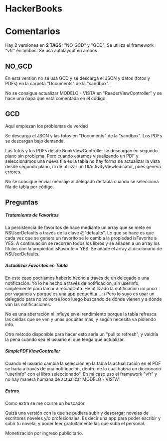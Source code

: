 # HackerBooks
<h1>Comentarios</h1>
<p>Hay 2 versiones en <b>2 TAGS:</b> "NO_GCD" y "GCD". Se utiliza el framework "vfr" en ambos. Se usa autolayout en ambos</p>
<h2>NO_GCD</h2>
<p>En esta versión no se usa GCD y se descarga el JSON y datos (fotos y PDFs) en la carpeta "Documents" de la "sandbox".</p>
<p>No se consigue actualizar MODELO - VISTA en "ReaderViewController" y se hace una ñapa que está comentada en el código.</p>
<h2>GCD</h2>
<p>Aquí empiezan los problemas de verdad</p>
<p>Se descarga el JSON y las fotos en "Documents" de la "sandbox". Los PDFs se descargan bajo demanda.</p>
<p>Las fotos y los PDFs desde BookViewController se descargan en segundo plano sin problema. Pero cuando estamos visualizando un PDF y seleccionamos una nueva fila es la tabla no hay forma de actualizar la vista desde segundo plano, ni de utilizar un UIActivityViewIndicator, pues genera errores.</p>
<p>No se consigue enviar mensaje al delegado de tabla cuando se selecciona fila de tabla por código.</p>
<h2>Preguntas</h2>
<h5>Tratamiento de Favoritos</h5>
<p>La persistencia de favoritos de hace mediante un array que se mete en NSUserDefaults a través de la clave @"defaults". Lo que se hace es que cada vez que se genera un favorito se le cambia la propiedad isFavorite a YES. A continuación se recorren todos los libros y se añaden a un array los títulos con la propiedad isFavorite = YES. Se añade el array al diccionario de NSUserDefaults.</p>
<h5>Actualizar Favoritos en Tabla</h5>
<p>En este caso podríamos haberlo hecho a través de un delegado o una notificación. Yo lo he hecho a través de notificación, sin userInfo, simplemente para lamar a reloadData. He utilizado la notificación un poco por vagancia y porque es una app pequeñita... :) Pero lo suyo es usar un delegado para no volverse loco luego buscando de dónde vienen y a dónde van las notificaciones.</p>
<p>No es una aberración ni influye en el rendimiento porque la tabla refresca las celdas que se ven y unas poquitas más, y según necesita va pidiendo info.</p>
<p>Otro método disponible para hacer esto sería un "pull to refresh", y valdría la pena cuando sea el usuario el que tenga que actualizar.</p>
<h5>SimplePDFViewController</h5>
<p>Cuando el usuario cambia la selección en la tabla la actualización en el PDF se haría a través de una notificación, dentro de la cual habría un diccionario "userInfo" con el libro seleccionado". En mi caso uso el framework "vfr" y no hay manera humana de actualizar MODELO - VISTA".</p>
<h5>Extras</h5>
<p>Como extra se me ocurre un buscador.</p>
<p>Quizá una versión con la que se pudiera subir y descargar novelas de escritores noveles y/o profesionales. Es decir una app para poder escribir y subir tu novela, y poder leer gratuitamente las que suba el personal.</p>
<p>Monetización por ingreso publicitario.</p>
